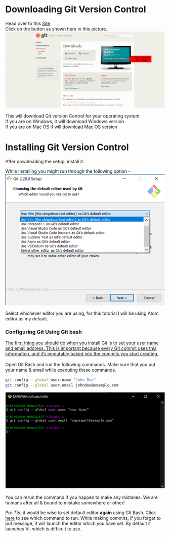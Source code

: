 # Downloading Git Version Control

Head over to this [Site](https://git-scm.com/download)<br>
Click on the button as shown here in this picture.<br>
![Downloading Git](Assets/Downloading_Git.png)

This will download Git version Control for your operating system.<br>
If you are on Windows, it will download Windows version<br>
If you are on Mac OS if will download Mac OS version<br>

# Installing Git Version Control

After downloading the setup, install it.

While Installing you might run through the following option -<br>
![Editor Choice](Assets/Selecting_Git's_Editor.png)

Select whichever editor you are using, for this tutorial I will be using Atom editor as my default.<br>

### Configuring Git Using Git bash

[The first thing you should do when you install Git is to set your user name and email address. This is important because every Git commit uses this information, and it’s immutably baked into the commits you start creating.](https://git-scm.com/book/en/v2/Getting-Started-First-Time-Git-Setup)<br><br>
Open Git Bash and run the following commands. Make sure that you put your name & email while executing these commands.

```bash
git config --global user.name "John Doe"
git config --global user.email johndoe@example.com
```

![Configuring Git using Git Bash](Assets/Configuring_Git_in_Git_Bash.png)<br><br>
You can rerun the command if you happen to make any mistakes. We are humans after all & bound to mistake somewhere or other!<br>

_Pro Tip:_ it would be wise to set default editor **again** using Git Bash. Click [here](https://git-scm.com/book/en/v2/Appendix-C%3A-Git-Commands-Setup-and-Config#_core_editor) to see which command to run.
While making commits, if you forget to put message, it will launch the editor which you have set. By default it launches Vi, which is difficult to use.
